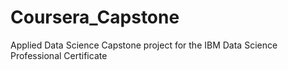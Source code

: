 # Coursera_Capstone
Applied Data Science Capstone project for the IBM Data Science Professional Certificate
